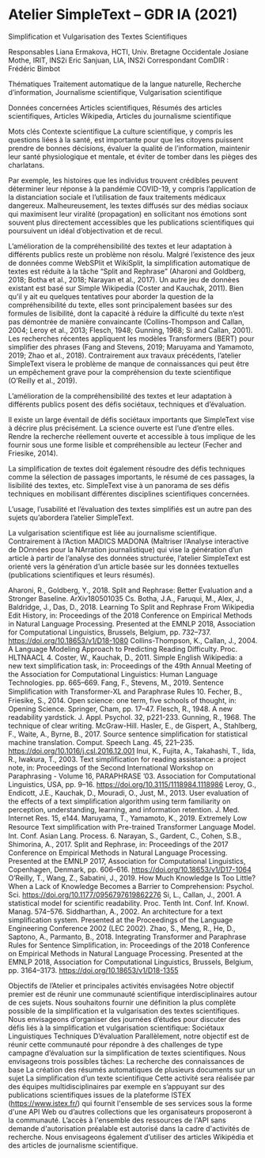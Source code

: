 # Atelier SimpleText – GDR IA (2021) 
Simplification et Vulgarisation des Textes Scientifiques

Responsables
Liana Ermakova, HCTI, Univ. Bretagne Occidentale
Josiane Mothe, IRIT, INS2i
Eric Sanjuan, LIA, INS2i
Correspondant ComDIR : Frédéric Bimbot

Thématiques
Traitement automatique de la langue naturelle, Recherche d’information, Journalisme scientifique, Vulgarisation scientifique

Données concernées
Articles scientifiques, Résumés des articles scientifiques, Articles Wikipedia, Articles du journalisme scientifique

Mots clés
Contexte scientifique
La culture scientifique, y compris les questions liées à la santé, est importante pour que les citoyens puissent prendre de bonnes décisions, évaluer la qualité de l’information, maintenir leur santé physiologique et mentale, et éviter de tomber dans les pièges des charlatans.

Par exemple, les histoires que les individus trouvent crédibles peuvent déterminer leur réponse à la pandémie COVID-19, y compris l’application de la distanciation sociale et l’utilisation de faux traitements médicaux dangereux. Malheureusement, les textes diffusés sur des médias sociaux qui maximisent leur viralité (propagation) en sollicitant nos émotions sont souvent plus directement accessibles que les publications scientifiques qui poursuivent un idéal d’objectivation et de recul.

L’amélioration de la compréhensibilité des textes et leur adaptation à différents publics reste un problème non résolu. Malgré l’existence des jeux de données comme WebSPlit et WikiSplit, la simplification automatique de textes est réduite à la tâche “Split and Rephrase” (Aharoni and Goldberg, 2018; Botha et al., 2018; Narayan et al., 2017). Un autre jeu de données existant est basé sur Simple Wikipedia (Coster and Kauchak, 2011). Bien qu’il y ait eu quelques tentatives pour aborder la question de la compréhensibilité du texte, elles sont principalement basées sur des formules de lisibilité, dont la capacité à réduire la difficulté du texte n’est pas démontrée de manière convaincante (Collins-Thompson and Callan, 2004; Leroy et al., 2013; Flesch, 1948; Gunning, 1968; Si and Callan, 2001). Les recherches récentes appliquent les modèles Transformers (BERT) pour simplifier des phrases (Fang and Stevens, 2019; Maruyama and Yamamoto, 2019; Zhao et al., 2018). Contrairement aux travaux précédents, l’atelier SimpleText visera le problème de manque de connaissances qui peut être un empêchement grave pour la compréhension du texte scientifique (O’Reilly et al., 2019).

L’amélioration de la compréhensibilité des textes et leur adaptation à différents publics posent des défis sociétaux, techniques et d’évaluation.

Il existe un large éventail de défis sociétaux importants que SimpleText vise à décrire plus précisément. La science ouverte est l’une d’entre elles. Rendre la recherche réellement ouverte et accessible à tous implique de les fournir sous une forme lisible et compréhensible au lecteur (Fecher and Friesike, 2014).

La simplification de textes doit également résoudre des défis techniques comme la sélection de passages importants, le résumé de ces passages, la lisibilité des textes, etc. SimpleText vise à un panorama de ses défis techniques en mobilisant différentes disciplines scientifiques concernées.

L’usage, l’usabilité et l’évaluation des textes simplifiés est un autre pan des sujets qu’abordera l’atelier SimpleText.

La vulgarisation scientifique est liée au journalisme scientifique. Contrairement à l’Action MADICS MADONA (Maîtriser l’Analyse interactive de DOnnées pour la NArration journalistique) qui vise la génération d’un article à partir de l’analyse des données structurée, l’atelier SimpleText est orienté vers la génération d’un article basée sur les données textuelles (publications scientifiques et leurs résumés).


Aharoni, R., Goldberg, Y., 2018. Split and Rephrase: Better Evaluation and a Stronger Baseline. ArXiv180501035 Cs.
Botha, J.A., Faruqui, M., Alex, J., Baldridge, J., Das, D., 2018. Learning To Split and Rephrase From Wikipedia Edit History, in: Proceedings of the 2018 Conference on Empirical Methods in Natural Language Processing. Presented at the EMNLP 2018, Association for Computational Linguistics, Brussels, Belgium, pp. 732–737. https://doi.org/10.18653/v1/D18-1080
Collins-Thompson, K., Callan, J., 2004. A Language Modeling Approach to Predicting Reading Difficulty. Proc. HLTNAACL 4.
Coster, W., Kauchak, D., 2011. Simple English Wikipedia: a new text simplification task, in: Proceedings of the 49th Annual Meeting of the Association for Computational Linguistics: Human Language Technologies. pp. 665–669.
Fang, F., Stevens, M., 2019. Sentence Simpliﬁcation with Transformer-XL and Paraphrase Rules 10.
Fecher, B., Friesike, S., 2014. Open science: one term, five schools of thought, in: Opening Science. Springer, Cham, pp. 17–47.
Flesch, R., 1948. A new readability yardstick. J. Appl. Psychol. 32, p221-233.
Gunning, R., 1968. The technique of clear writing. McGraw-Hill.
Hasler, E., de Gispert, A., Stahlberg, F., Waite, A., Byrne, B., 2017. Source sentence simplification for statistical machine translation. Comput. Speech Lang. 45, 221–235. https://doi.org/10.1016/j.csl.2016.12.001
Inui, K., Fujita, A., Takahashi, T., Iida, R., Iwakura, T., 2003. Text simplification for reading assistance: a project note, in: Proceedings of the Second International Workshop on Paraphrasing - Volume 16, PARAPHRASE ’03. Association for Computational Linguistics, USA, pp. 9–16. https://doi.org/10.3115/1118984.1118986
Leroy, G., Endicott, J.E., Kauchak, D., Mouradi, O., Just, M., 2013. User evaluation of the effects of a text simplification algorithm using term familiarity on perception, understanding, learning, and information retention. J. Med. Internet Res. 15, e144.
Maruyama, T., Yamamoto, K., 2019. Extremely Low Resource Text simpliﬁcation with Pre-trained Transformer Language Model. Int. Conf. Asian Lang. Process. 6.
Narayan, S., Gardent, C., Cohen, S.B., Shimorina, A., 2017. Split and Rephrase, in: Proceedings of the 2017 Conference on Empirical Methods in Natural Language Processing. Presented at the EMNLP 2017, Association for Computational Linguistics, Copenhagen, Denmark, pp. 606–616. https://doi.org/10.18653/v1/D17-1064
O’Reilly, T., Wang, Z., Sabatini, J., 2019. How Much Knowledge Is Too Little? When a Lack of Knowledge Becomes a Barrier to Comprehension: Psychol. Sci. https://doi.org/10.1177/0956797619862276
Si, L., Callan, J., 2001. A statistical model for scientific readability. Proc. Tenth Int. Conf. Inf. Knowl. Manag. 574–576.
Siddharthan, A., 2002. An architecture for a text simplification system. Presented at the Proceedings of the Language Engineering Conference 2002 (LEC 2002).
Zhao, S., Meng, R., He, D., Saptono, A., Parmanto, B., 2018. Integrating Transformer and Paraphrase Rules for Sentence Simplification, in: Proceedings of the 2018 Conference on Empirical Methods in Natural Language Processing. Presented at the EMNLP 2018, Association for Computational Linguistics, Brussels, Belgium, pp. 3164–3173. https://doi.org/10.18653/v1/D18-1355


Objectifs de l’Atelier et principales activités envisagées
Notre objectif premier est de réunir une communauté scientifique interdisciplinaires autour de ces sujets. Nous souhaitons fournir une définition la plus complète possible de la simplification et la vulgarisation des textes scientifiques. Nous envisageons d’organiser des journées d’études pour discuter des défis liés à la simplification et vulgarisation scientifique:
Sociétaux
Linguistiques 
Techniques
D’évaluation
Parallèlement, notre objectif est de réunir cette communauté pour répondre à des challenges de type campagne d’évaluation sur la simplification de textes scientifiques. Nous envisageons trois possibles tâches:
La recherche des connaissances de base
La création des résumés automatiques de  plusieurs documents sur un sujet
La simplification d’un texte scientifique
Cette activité sera réalisée par des équipes multidisciplinaires par exemple en s’appuyant sur des publications scientifiques issues de la plateforme ISTEX (https://www.istex.fr/) qui fournit l'ensemble de ses services sous la forme d'une API Web ou d’autres collections que les organisateurs proposeront à la communauté. L’accès à l'ensemble des ressources de l'API sans demande d'autorisation préalable est autorisé dans la cadre d'activités de recherche. Nous envisageons également d’utiliser des articles Wikipédia et des articles de journalisme scientifique.
